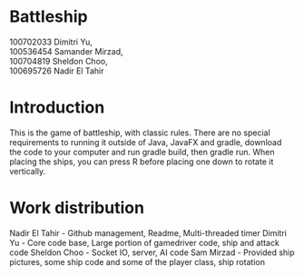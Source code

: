 # Battleship

100702033 Dimitri Yu, \
100536454 Samander Mirzad, \
100704819 Sheldon Choo,\
100695726 Nadir El Tahir

# Introduction
This is the game of battleship, with classic rules. There are no special requirements to running it outside of Java, JavaFX and gradle, download the code to your computer and run gradle build, then gradle run. When placing the ships, you can press R before placing one down to rotate it vertically.

# Work distribution
Nadir El Tahir - Github management, Readme, Multi-threaded timer
Dimitri Yu - Core code base, Large portion of gamedriver code, ship and attack code
Sheldon Choo - Socket IO, server, AI code
Sam Mirzad - Provided ship pictures, some ship code and some of the player class, ship rotation
